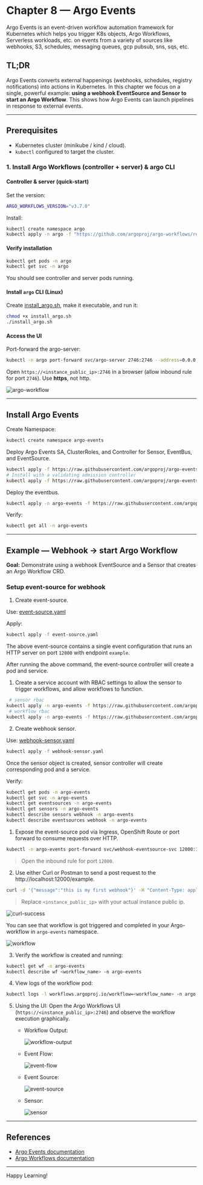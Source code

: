 # Chapter 8 — Argo Events

Argo Events is an event-driven workflow automation framework for Kubernetes which helps you trigger K8s objects, Argo Workflows, Serverless workloads, etc. on events from a variety of sources like webhooks, S3, schedules, messaging queues, gcp pubsub, sns, sqs, etc.

## TL;DR

Argo Events converts external happenings (webhooks, schedules, registry notifications) into actions in Kubernetes. In this chapter we focus on a single, powerful example: **using a webhook EventSource and Sensor to start an Argo Workflow**. This shows how Argo Events can launch pipelines in response to external events.

---

## Prerequisites

* Kubernetes cluster (minikube / kind / cloud).
* `kubectl` configured to target the cluster.

### 1. Install Argo Workflows (controller + server) & argo CLI

#### Controller & server (quick-start)

Set the version:

```bash
ARGO_WORKFLOWS_VERSION="v3.7.0"
```

Install:

```bash
kubectl create namespace argo
kubectl apply -n argo -f "https://github.com/argoproj/argo-workflows/releases/download/${ARGO_WORKFLOWS_VERSION}/quick-start-minimal.yaml"
```

#### Verify installation

```bash
kubectl get pods -n argo
kubectl get svc -n argo
```

You should see controller and server pods running.

#### Install `argo` CLI (Linux)

Create [install\_argo.sh](install_argo.sh), make it executable, and run it:

```bash
chmod +x install_argo.sh
./install_argo.sh
```

#### Access the UI

Port-forward the argo-server:

```bash
kubectl -n argo port-forward svc/argo-server 2746:2746 --address=0.0.0.0 &
```

Open `https://<instance_public_ip>:2746` in a browser (allow inbound rule for port `2746`). Use **https**, not http.

![argo-workflow](output_images/image-3.png)

---

## Install Argo Events

Create Namespace:
```bash
kubectl create namespace argo-events
```

Deploy Argo Events SA, ClusterRoles, and Controller for Sensor, EventBus, and EventSource.

```bash
kubectl apply -f https://raw.githubusercontent.com/argoproj/argo-events/stable/manifests/install.yaml
# Install with a validating admission controller
kubectl apply -f https://raw.githubusercontent.com/argoproj/argo-events/stable/manifests/install-validating-webhook.yaml
```

Deploy the eventbus.
```bash
kubectl apply -n argo-events -f https://raw.githubusercontent.com/argoproj/argo-events/stable/examples/eventbus/native.yaml
```

Verify:

```bash
kubectl get all -n argo-events
```

---

## Example — Webhook → start Argo Workflow

**Goal:** Demonstrate using a webhook EventSource and a Sensor that creates an Argo Workflow CRD.

### Setup event-source for webhook

1. Create event-source.

Use: [event-source.yaml](event-source.yaml)

Apply:
```bash
kubectl apply -f event-source.yaml
```

The above event-source contains a single event configuration that runs an HTTP server on port `12000` with endpoint `example`.

After running the above command, the event-source controller will create a pod and service.

1. Create a service account with RBAC settings to allow the sensor to trigger workflows, and allow workflows to function.

```bash
 # sensor rbac
kubectl apply -n argo-events -f https://raw.githubusercontent.com/argoproj/argo-events/master/examples/rbac/sensor-rbac.yaml
 # workflow rbac
kubectl apply -n argo-events -f https://raw.githubusercontent.com/argoproj/argo-events/master/examples/rbac/workflow-rbac.yaml
```

2. Create webhook sensor.

Use: [webhook-sensor.yaml](webhook-sensor.yaml)

```bash
kubectl apply -f webhook-sensor.yaml
```

Once the sensor object is created, sensor controller will create corresponding pod and a service.

Verify:
```bash
kubectl get pods -n argo-events
kubectl get svc -n argo-events
kubectl get eventsources -n argo-events
kubectl get sensors -n argo-events
kubectl describe sensors webhook -n argo-events
kubectl describe eventsources webhook -n argo-events
```


1. Expose the event-source pod via Ingress, OpenShift Route or port forward to consume requests over HTTP.
```bash
kubectl -n argo-events port-forward svc/webhook-eventsource-svc 12000:12000 --address=0.0.0.0 &
```

> Open the inbound rule for port `12000`.

2. Use either Curl or Postman to send a post request to the http://localhost:12000/example.

```bash
curl -d '{"message":"this is my first webhook"}' -H "Content-Type: application/json" -X POST http://<instance_public_ip>:12000/example
```

> Replace `<instance_public_ip>` with your actual instance public ip.

![curl-success](output_images/image-2.png)

You can see that workflow is got triggered and completed in your Argo-workflow in `argo-events` namespace.

![workflow](output_images/image-1.png)

3. Verify the workflow is created and running:
```bash
kubectl get wf -n argo-events
kubectl describe wf <workflow_name> -n argo-events
```

4. View logs of the workflow pod:
```bash
kubectl logs -l workflows.argoproj.io/workflow=<workflow_name> -n argo-events
```

5. Using the UI:
   Open the Argo Workflows UI (`https://<instance_public_ip>:2746`) and observe the workflow execution graphically.

    * Workflow Output:

        ![workflow-output](output_images/image-4.png)
    
    * Event Flow:

        ![event-flow](output_images/image-5.png)

    * Event Source:

        ![event-source](output_images/image-6.png)

    * Sensor:

        ![sensor](output_images/image-7.png)
    
---

## References

* [Argo Events documentation](https://argoproj.github.io/argo-events/)
* [Argo Workflows documentation](https://argo-workflows.readthedocs.io/en/latest/)

---

Happy Learning!